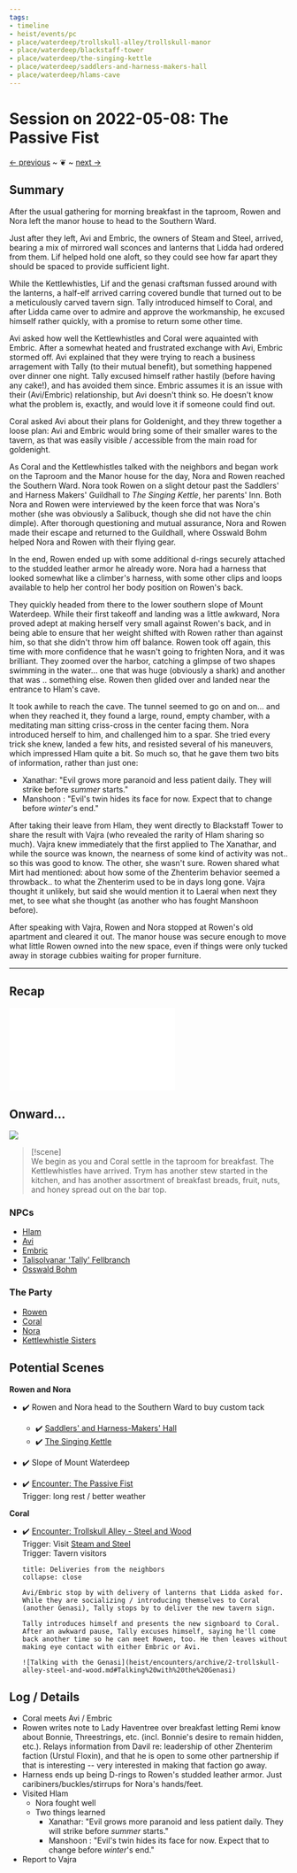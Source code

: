 ```yaml
---
tags:
- timeline
- heist/events/pc
- place/waterdeep/trollskull-alley/trollskull-manor
- place/waterdeep/blackstaff-tower
- place/waterdeep/the-singing-kettle
- place/waterdeep/saddlers-and-harness-makers-hall
- place/waterdeep/hlams-cave
---
```

# Session on 2022-05-08: The Passive Fist
<span class="nav">[← previous](2022-05-01-doppelgangers-and-disguises.md) ~ ❦ ~ [next →](2022-05-15-neighbors.md)</span>

## Summary
After the usual gathering for morning breakfast in the taproom, Rowen and Nora left the manor house to head to the Southern Ward.

<span class='ob-timelines' data-category='heist' data-date='1499-Tarsakh-03-01' data-name="🪕 Coral meets other Genasi"></span>

Just after they left, Avi and Embric, the owners of Steam and Steel, arrived, bearing a mix of mirrored wall sconces and lanterns that Lidda had ordered from them. Lif helped hold one aloft, so they could see how far apart they should be spaced to provide sufficient light. 

While the Kettlewhistles, Lif and the genasi craftsman fussed around with the lanterns, a half-elf arrived carring covered bundle that turned out to be a meticulously carved tavern sign. Tally introduced himself to Coral, and after Lidda came over to admire and approve the workmanship, he excused himself rather quickly, with a promise to return some other time.

Avi asked how well the Kettlewhistles and Coral were aquainted with Embric. After a somewhat heated and frustrated exchange with Avi, Embric stormed off. Avi explained that they were trying to reach a business arragement with Tally (to their mutual benefit), but something happened over dinner one night. Tally excused himself rather hastily (before having any cake!), and has avoided them since. Embric assumes it is an issue with their (Avi/Embric) relationship, but Avi doesn't think so. He doesn't know what the problem is, exactly, and would love it if someone could find out.

Coral asked Avi about their plans for Goldenight, and they threw together a loose plan: Avi and Embric would bring some of their smaller wares to the tavern, as that was easily visible / accessible from the main road for goldenight. 

<span class='ob-timelines' data-category='heist' data-date='1499-Tarsakh-03-01' data-name="🪕 Rowen and Nora: Flight and Fight"></span>

As Coral and the Kettlewhistles talked with the neighbors and began work on the Taproom and the Manor house for the day, Nora and Rowen reached the Southern Ward. Nora took Rowen on a slight detour past the Saddlers' and Harness Makers' Guildhall to *The Singing Kettle*, her parents' Inn. Both Nora and Rowen were interviewed by the keen force that was Nora's mother (she was obviously a Salibuck, though she did not have the chin dimple). After thorough questioning and mutual assurance, Nora and Rowen made their escape and returned to the Guildhall, where Osswald Bohm helped Nora and Rowen with their flying gear. 

In the end, Rowen ended up with some additional d-rings securely attached to the studded leather armor he already wore. Nora had a harness that looked somewhat like a climber's harness, with some other clips and loops available to help her control her body position on Rowen's back.

They quickly headed from there to the lower southern slope of Mount Waterdeep. While their first takeoff and landing was a little awkward, Nora proved adept at making herself very small against Rowen's back, and in being able to ensure that her weight shifted with Rowen rather than against him, so that she didn't throw him off balance.  Rowen took off again, this time with more confidence that he wasn't going to frighten Nora, and it was brilliant. They zoomed over the harbor, catching a glimpse of two shapes swimming in the water... one that was huge (obviously a shark) and another that was .. something else. Rowen then glided over and landed near the entrance to Hlam's cave.

It took awhile to reach the cave. The tunnel seemed to go on and on... and when they reached it, they found a large, round, empty chamber, with a meditating man sitting criss-cross in the center facing them. Nora introduced herself to him, and challenged him to a spar. She tried every trick she knew, landed a few hits, and resisted several of his maneuvers, which impressed Hlam quite a bit. So much so, that he gave them two bits of information, rather than just one:

- Xanathar: "Evil grows more paranoid and less patient daily. They will strike before *summer* starts."
- Manshoon : "Evil's twin hides its face for now. Expect that to change before *winter*'s end."

After taking their leave from Hlam, they went directly to Blackstaff Tower to share the result with Vajra (who revealed the rarity of Hlam sharing so much).  Vajra knew immediately that the first applied to The Xanathar, and while the source was known, the nearness of some kind of activity was not.. so this was good to know. The other, she wasn't sure. Rowen shared what Mirt had mentioned: about how some of the Zhenterim behavior seemed a throwback.. to what the Zhenterim used to be in days long gone. Vajra thought it unlikely, but said she would mention it to Laeral when next they met, to see what she thought (as another who has fought Manshoon before).

After speaking with Vajra, Rowen and Nora stopped at Rowen's old apartment and cleared it out. The manor house was secure enough to move what little Rowen owned into the new space, even if things were only tucked away in storage cubbies waiting for proper furniture.

---

## Recap

![](2022-05-01-doppelgangers-and-disguises.md#Summary)

## Onward... 
![](../days/1499-04-03-tarsakh.md#^weather)

> [!scene]  
> We begin as you and Coral settle in the taproom for breakfast.
> The Kettlewhistles have arrived. 
> Trym has another stew started in the kitchen, and has another assortment of breakfast breads, fruit, nuts, and honey spread out on the bar top.

### NPCs
- [Hlam](heist/waterdeep/npcs/hlam.md)
- [Avi](heist/waterdeep/npcs/avi.md)
- [Embric](heist/waterdeep/npcs/embric.md)
- [Talisolvanar 'Tally' Fellbranch](heist/waterdeep/npcs/talisolvanar-tally-fellbranch.md)
- [Osswald Bohm](heist/waterdeep/npcs/osswald-bohm.md)

### The Party
- [Rowen](../characters/gm-rowen.md)
- [Coral](../characters/gm-coral.md)
- [Nora](../characters/gm-nora.md)
- [Kettlewhistle Sisters](heist/waterdeep/npcs/kettlewhistle-sisters.md)


## Potential Scenes
**Rowen and Nora**
- ✔️ Rowen and Nora head to the Southern Ward to buy custom tack
    - ✔️ [Saddlers' and Harness-Makers' Hall](../waterdeep/places/saddlers-and-harness-makers-hall.md)
    - ✔️ [The Singing Kettle](../waterdeep/places/the-singing-kettle.md)

- ✔️ Slope of Mount Waterdeep

- ✔️ [Encounter: The Passive Fist](../encounters/archive/2-the-passive-fist.md)  
    Trigger: long rest / better weather  

**Coral**
- ✔️ [Encounter: Trollskull Alley - Steel and Wood](heist/encounters/archive/2-trollskull-alley-steel-and-wood.md)  
      Trigger: Visit [Steam and Steel](../waterdeep/places/steam-and-steel.md)  
      Trigger: Tavern visitors
    ```ad-scene
    title: Deliveries from the neighbors
    collapse: close

    Avi/Embric stop by with delivery of lanterns that Lidda asked for. While they are socializing / introducing themselves to Coral (another Genasi), Tally stops by to deliver the new tavern sign.

    Tally introduces himself and presents the new signboard to Coral. After an awkward pause, Tally excuses himself, saying he'll come back another time so he can meet Rowen, too. He then leaves without making eye contact with either Embric or Avi.

    ![Talking with the Genasi](heist/encounters/archive/2-trollskull-alley-steel-and-wood.md#Talking%20with%20the%20Genasi)  
    ```

## Log / Details
- Coral meets Avi / Embric
- Rowen writes note to Lady Haventree over breakfast letting Remi know about Bonnie, Threestrings, etc. (incl. Bonnie's desire to remain hidden, etc.). Relays information from Davil re: leadership of other Zhenterim faction (Urstul Floxin), and that he is open to some other partnership if that is interesting -- very interested in making that faction go away.
- Harness ends up being D-rings to Rowen's studded leather armor. Just caribiners/buckles/stirrups for Nora's hands/feet.
- Visited Hlam
    - Nora fought well
    - Two things learned
        - Xanathar: "Evil grows more paranoid and less patient daily. They will strike before *summer* starts."
        - Manshoon : "Evil's twin hides its face for now. Expect that to change before *winter*'s end."
- Report to Vajra
